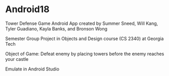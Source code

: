 # Android18
Tower Defense Game Android App created by Summer Sneed, Will Kang, Tyler Guadiano, Kayla Banks, and Bronson Wong

Semester Group Project in Objects and Design course (CS 2340) at Georgia Tech

Object of Game: Defeat enemy by placing towers before the enemy reaches your castle

Emulate in Android Studio

